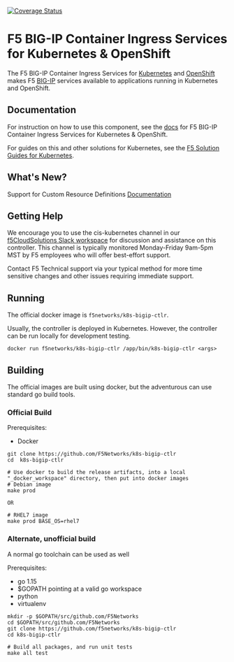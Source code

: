 <!--- uncomment after go fmt is fixed
[![Build Status](https://dev.azure.com/f5networks/CIS/_apis/build/status/F5Networks.k8s-bigip-ctlr?branchName=master) ](https://dev.azure.com/f5networks/CIS/_build/latest?definitionId=6&branchName=master)
-->
[![Coverage Status](https://coveralls.io/repos/github/F5Networks/k8s-bigip-ctlr/badge.svg) ](https://coveralls.io/github/F5Networks/k8s-bigip-ctlr)



F5 BIG-IP Container Ingress Services for Kubernetes & OpenShift
========================================================

The F5 BIG-IP Container Ingress Services for [Kubernetes](https://kubernetes.io/) and [OpenShift](https://www.openshift.com/) makes F5 [BIG-IP](https://www.f5.com/products/big-ip-services) services available to applications running in Kubernetes and OpenShift.

Documentation
-------------

For instruction on how to use this component, see the
[docs](https://clouddocs.f5.com/containers/latest/)
for F5 BIG-IP Container Ingress Services for Kubernetes & OpenShift.

For guides on this and other solutions for Kubernetes, see the
[F5 Solution Guides for Kubernetes](https://clouddocs.f5.com/containers/latest/userguide/kubernetes/).

What's New?
-----------
Support for Custom Resource Definitions [Documentation](https://github.com/F5Networks/k8s-bigip-ctlr/blob/master/docs/config_examples/customResource/CustomResource.md)

Getting Help
------------

We encourage you to use the cis-kubernetes channel in our [f5CloudSolutions Slack workspace](https://f5cloudsolutions.slack.com/)  for discussion and assistance on this
controller. This channel is typically monitored Monday-Friday 9am-5pm MST by F5
employees who will offer best-effort support.

Contact F5 Technical support via your typical method for more time sensitive
changes and other issues requiring immediate support.


Running
-------

The official docker image is `f5networks/k8s-bigip-ctlr`.

Usually, the controller is deployed in Kubernetes. However, the controller can be run locally for development testing.

```shell
docker run f5networks/k8s-bigip-ctlr /app/bin/k8s-bigip-ctlr <args>
```


Building
--------

The official images are built using docker, but the adventurous can use standard go build tools.

### Official Build

Prerequisites:
- Docker

```shell
git clone https://github.com/F5Networks/k8s-bigip-ctlr 
cd  k8s-bigip-ctlr

# Use docker to build the release artifacts, into a local "_docker_workspace" directory, then put into docker images
# Debian image
make prod

OR

# RHEL7 image
make prod BASE_OS=rhel7
```


### Alternate, unofficial build

A normal go toolchain can be used as well

Prerequisites:
- go 1.15
- $GOPATH pointing at a valid go workspace
- python
- virtualenv

```shell
mkdir -p $GOPATH/src/github.com/F5Networks
cd $GOPATH/src/github.com/F5Networks
git clone https://github.com/f5networks/k8s-bigip-ctlr
cd k8s-bigip-ctlr

# Build all packages, and run unit tests
make all test
```


